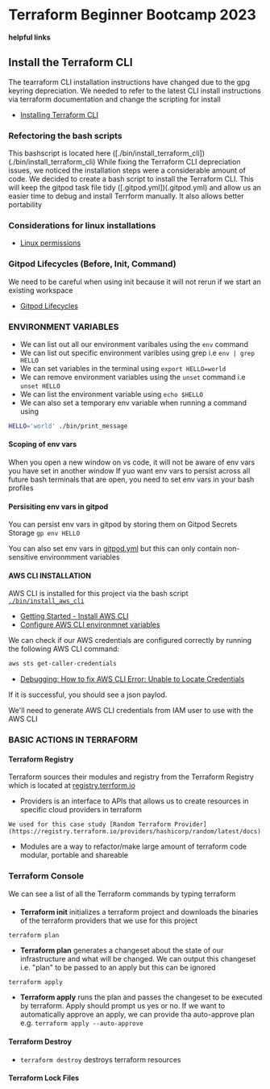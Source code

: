 # Terraform Beginner Bootcamp 2023

**helpful links**

## Install the Terraform CLI
The tearraform CLI installation instructions have changed due to the gpg keyring depreciation. We needed to 
refer to the latest CLI install instructions via terraform documentation and change the scripting for install

- [Installing Terraform CLI](https://developer.hashicorp.com/terraform/tutorials/aws-get-started/install-cli)

### Refectoring the bash scripts
This bashscript is located here ([./bin/install_terraform_cli])(./bin/install_terraform_cli)
While fixing the Terraform CLI depreciation issues, we noticed the installation steps were a considerable amount of code. 
We decided to create a bash script to install the Terraform CLI. 
This will keep the gitpod task file tidy ([.gitpod.yml])(.gitpod.yml) and allow us an easier time to debug and install Terrform manually. 
It also allows better portability

### Considerations for linux installations
- [Linux permissions](https://www.freecodecamp.org/news/linux-chmod-chown-change-file-permissions/)

### Gitpod Lifecycles (Before, Init, Command)
We need to be careful when using init because it will not rerun if we start an existing workspace 

- [Gitpod Lifecycles](https://www.gitpod.io/docs/configure/workspaces/tasks)

### ENVIRONMENT VARIABLES
- We can list out all our environment varibales using the `env` command
- We can list out specific environment varibles using grep i.e `env | grep HELLO`
- We can set variables in the terminal using `export HELLO=world`
- We can remove environment variables using the `unset` command i.e `unset HELLO`
- We can list the environment variable using `echo $HELLO`
- We can also set a temporary env variable when running a command using 
```sh
HELLO='world' ./bin/print_message
```

#### Scoping of env vars
When you open a new window on vs code, it will not be aware of env vars you have set in another window
If yuo want env vars to persist across all future bash terminals that are open, you need to set env vars in your bash profiles 

#### Persisiting env vars in gitpod
You can persist env vars in gitpod by storing them on Gitpod Secrets Storage
`
gp env HELLO
`

You can also set env vars in [gitpod.yml](gitpod.yml) but this can only contain non-sensitive environmment variables

#### AWS CLI INSTALLATION
AWS CLI is installed for this project via the bash script [`./bin/install_aws_cli`](./bin/install_aws_cli)
- [Getting Started - Install AWS CLI](https://docs.aws.amazon.com/cli/latest/userguide/getting-started-install.html)
- [Configure AWS CLI environmnet variables](https://docs.aws.amazon.com/cli/latest/userguide/cli-configure-envvars.html)

We can check if our AWS credentials are configured correctly by running the following AWS CLI command:
```sh 
aws sts get-caller-credentials
```
- [Debugging: How to fix AWS CLI Error: Unable to Locate Credentials](https://www.learnaws.org/2023/09/09/fix-aws-cli-error-unable-to-locate-credentials/)

If it is successful, you should see a json paylod. 

We'll need to generate AWS CLI credentials from IAM user to use with the AWS CLI

### BASIC ACTIONS IN TERRAFORM

#### Terraform Registry
Terraform sources their modules and registry from the Terraform Registry which is located at 
[registry.terrform.io](https://registry.terraform.io/)

- Providers is an interface to APIs that allows us to create resources in specific cloud providers in terraform
```
We used for this case study [Random Terraform Provider](https://registry.terraform.io/providers/hashicorp/random/latest/docs)
```
- Modules are a way to refactor/make large amount of terraform code modular, portable and shareable

### Terraform Console
We can see a list of all the Terraform commands by typing terraform

#### 
- **Terraform init**  initializes a terraform project and downloads the binaries of the terraform providers that we use for this project

`terraform plan`
- **Terraform plan**  generates a changeset about the state of our infrastructure and what will be changed. We can output this changeset i.e. "plan"
to be passed to an apply but this can be ignored

`terraform apply`
- **Terraform apply**  runs the plan and passes the changeset to be executed by terraform. Apply should prompt us yes or no. If we want to automatically approve an apply, we can provide tha auto-approve plan e.g. `terraform apply --auto-approve`

#### Terraform Destroy
- `terraform destroy` destroys terraform resources

#### Terraform Lock Files









